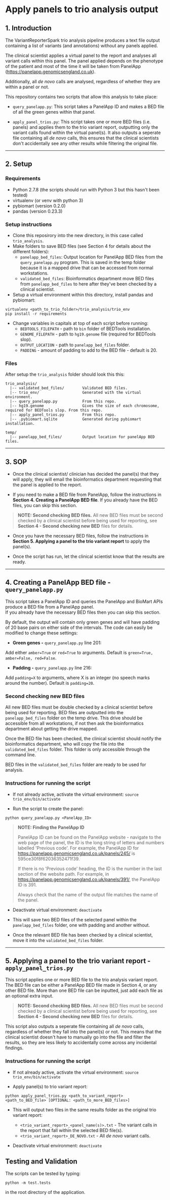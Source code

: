 # Apply panels to trio analysis output

## 1. Introduction

The VariantReporterSpark trio analysis pipeline produces a text file output containing a list of variants (and annotations) without any panels applied.

The clinical scientist applies a virtual panel to the report and analyses all variant calls within this panel.
The panel applied depends on the phenotype of the patient and most of the time it will be taken from PanelApp (<https://panelapp.genomicsengland.co.uk>).

Additionally, all *de novo* calls are analysed, regardless of whether they are within a panel or not.

This repository contains two scripts that allow this analysis to take place:

- `query_panelapp.py`: This script takes a PanelApp ID and makes a BED file of all the green genes within that panel.

- `apply_panel_trios.py`: This script takes one or more BED files (i.e. panels) and applies them to the trio variant report, outputting only the variant calls found within the virtual panel(s). It also outputs a seperate file containing all *de novo* calls, this ensures that the clinical scientists don't accidentally see any other results while filtering the original file.

---

## 2. Setup

### Requirements

- Python 2.7.8 (the scripts should run with Python 3 but this hasn't been tested)
- virtualenv (or venv with python 3)
- pybiomart (version 0.2.0)
- pandas (version 0.23.3)

### Setup instructions

- Clone this reposirory into the new directory, in this case called `trio_analysis`.
- Make folders to save BED files (see Section 4 for details about the different folders):
  - `panelapp_bed_files`: Output location for PanelApp BED files from the `query_panelapp.py` program.
  This is saved in the temp folder because it is a mapped drive that can be accessed from normal workstations.
  - `validated_bed_files`: Bioinformatics department move BED files from `panelapp_bed_files` to here after they've been checked by a clinical scientist.
- Setup a virtual environment within this directory, install pandas and pybiomart:

```
virtualenv <path_to_trio_folder>/trio_analysis/trio_env
pip install -r requirements
```

- Change variables in capitals at top of each script before running:
  - `BEDTOOLS_FILEPATH` - path to `bin` folder of BEDTools installation.
  - `GENOME_FILEPATH` - path to `hg19.genome` file (required for BEDTools slop).
  - `OUTPUT_LOCATION` - path to `panelapp_bed_files` folder.
  - `PADDING` - amount of padding to add to the BED file - default is 20.

### Files

After setup the `trio_analysis` folder should look this this:  

```
trio_analysis/
  |-- validated_bed_files/        Validated BED files.
  |-- trio_env/                   Generated with the virtual environment.
  |-- query_panelapp.py           From this repo.
  |-- hg19.genome                 Gives the size of each chromosome, required for BEDTools slop. From this repo.
  |-- apply_panel_trios.py        From this repo.
  |-- .pybiomart.sqlite           Generated during pybiomart installation.

temp/
  |-- panelapp_bed_files/         Output location for panelApp BED files.
```

---

## 3. SOP

- Once the clinical scientist/ clinician has decided the panel(s) that they will apply, they will email the bioinformatics department requesting that the panel is applied to the report.

- If you need to make a BED file from PanelApp, follow the instructions in **Section 4. Creating a PanelApp BED file**. If you already have the BED files, you can skip this section.

> **NOTE: Second checking BED files.** All new BED files must be second checked by a clinical scientist before being used for reporting, see **Section 4 - Second checking new BED** files for details.

- Once you have the necessary BED files, follow the instructions in **Section 5. Applying a panel to the trio variant report** to apply the panel(s).

- Once the script has run, let the clinical scientist know that the results are ready.

---

## 4. Creating a PanelApp BED file - `query_panelapp.py`  

This script takes a PanelApp ID and queries the PanelApp and BioMart APIs produce a BED file from a PanelApp panel.  
If you already have the necessary BED files then you can skip this section.

By default, the output will contain only green genes and will have padding of 20 base pairs on either side of the intervals.
The code can easily be modified to change these settings:

- **Green genes -** `query_panelapp.py` line 201:

Add either `amber=True` or `red=True` to arguments. Default is `green=True, amber=False, red=False`.

- **Padding -** `query_panelapp.py` line 216:

Add `padding=X` to arguments, where X is an integer (no speech marks around the number).
Default is `padding=20`.  

### Second checking new BED files

All new BED files must be double checked by a clinical scientist before being used for reporting.
BED files are outputted into the `panelapp_bed_files` folder on the temp drive.
This drive should be accessible from all workstations, if not then ask the bioinformatics department about getting the drive mapped.

Once the BED file has been checked, the clinical scientist should notify the bioinformatics department, who will copy the file into the `validated_bed_files` folder.
This folder is only accessible through the command line.

BED files in the `validated_bed_files` folder are ready to be used for analysis.

### Instructions for running the script

- If not already active, activate the virtual environment: `source trio_env/bin/activate`

- Run the script to create the panel:  

`python query_panelapp.py <PanelApp_ID>`

> **NOTE: Finding the PanelApp ID** 
>
> PanelApp ID can be found on the PanelApp website - navigate to the web page of the panel, the ID is the long string of letters and numbers labelled 'Previous code'. For example, the PanelApp ID for <https://panelapp.genomicsengland.co.uk/panels/245/> is 595ce30f8f62036352471f39. 
>
> If there is no 'Previous code' heading, the ID is the number in the last section of the website path. For example, in <https://panelapp.genomicsengland.co.uk/panels/391/>, the PanelApp ID is 391.
>
> Always check that the name of the output file matches the name of the panel.

- Deactivate virtual environment: `deactivate`

- This will save two BED files of the selected panel within the `panelapp_bed_files` folder, one with padding and another without.

- Once the relevant BED file has been checked by a clinical scientist, move it into the `validated_bed_files` folder.

---

## 5. Applying a panel to the trio variant report - `apply_panel_trios.py`  

This script applies one or more BED file to the trio analysis variant report.  
The BED file can be either a PanelApp BED file made in Section 4, or any other BED file.
More than one BED file can be inputted, just add each file as an optional extra input.  

> **NOTE: Second checking BED files.** All new BED files must be second checked by a clinical scientist before being used for reporting, see **Section 4 - Second checking new BED** files for details.

This script also outputs a seperate file containing all *de novo* calls, regardless of whether they fall into the panel(s) or not.
This means that the clinical scientist doesn't have to manually go into the file and filter the results, so they are less likely to accidentally come across any incidental findings.

### Instructions for running the script

- If not already active, activate the virtual environment: `source trio_env/bin/activate`

- Apply panel(s) to trio variant report:

`python apply_panel_trios.py <path_to_variant_report> <path_to_BED_file> [OPTIONAL: <path_to_more_BED_files>]`

- This will output two files in the same results folder as the original trio variant report:
  - `<trio_variant_report>_<panel_name(s)>.txt` - The variant calls in the report that fall within the selected BED file(s).
  - `<trio_variant_report>_DE_NOVO.txt` - All *de novo* variant calls.

- Deactivate virtual environment: `deactivate`

## Testing and Validation

The scripts can be tested by typing:

`python -m test.tests`

in the root directory of the application.





